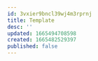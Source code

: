 ```yaml
---
id: 3vxier9bncl39wj4m3rprnj
title: Template
desc: ''
updated: 1665494708598
created: 1665482529397
published: false
---
```

